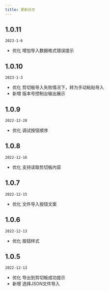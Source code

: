 ```yaml
---
title: 更新日志
---
```


## 1.0.11

`2023-1-6`

- 优化 增加导入数据格式错误提示

## 1.0.10

`2023-1-3`

- 优化 剪切板导入失败情况下，转为手动粘贴导入
- 新增 版本号控制台输出展示

## 1.0.9

`2022-12-28`

- 优化 调试按钮顺序

## 1.0.8

`2022-12-16`

- 优化 支持读取剪切板内容

## 1.0.7

`2022-12-15`

- 优化 文件导入按钮文案

## 1.0.6

`2022-12-13`

- 优化 按钮样式

## 1.0.5

`2022-12-13`

- 优化 导出到剪切板成功提示
- 新增 选择JSON文件导入